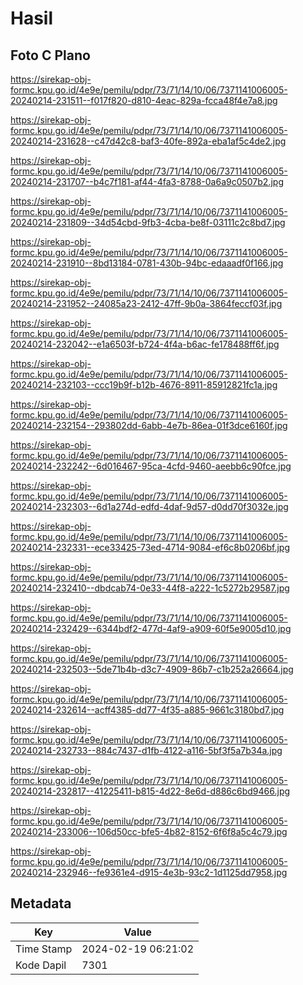 # Hasil

## Foto C Plano

https://sirekap-obj-formc.kpu.go.id/4e9e/pemilu/pdpr/73/71/14/10/06/7371141006005-20240214-231511--f017f820-d810-4eac-829a-fcca48f4e7a8.jpg

https://sirekap-obj-formc.kpu.go.id/4e9e/pemilu/pdpr/73/71/14/10/06/7371141006005-20240214-231628--c47d42c8-baf3-40fe-892a-eba1af5c4de2.jpg

https://sirekap-obj-formc.kpu.go.id/4e9e/pemilu/pdpr/73/71/14/10/06/7371141006005-20240214-231707--b4c7f181-af44-4fa3-8788-0a6a9c0507b2.jpg

https://sirekap-obj-formc.kpu.go.id/4e9e/pemilu/pdpr/73/71/14/10/06/7371141006005-20240214-231809--34d54cbd-9fb3-4cba-be8f-03111c2c8bd7.jpg

https://sirekap-obj-formc.kpu.go.id/4e9e/pemilu/pdpr/73/71/14/10/06/7371141006005-20240214-231910--8bd13184-0781-430b-94bc-edaaadf0f166.jpg

https://sirekap-obj-formc.kpu.go.id/4e9e/pemilu/pdpr/73/71/14/10/06/7371141006005-20240214-231952--24085a23-2412-47ff-9b0a-3864feccf03f.jpg

https://sirekap-obj-formc.kpu.go.id/4e9e/pemilu/pdpr/73/71/14/10/06/7371141006005-20240214-232042--e1a6503f-b724-4f4a-b6ac-fe178488ff6f.jpg

https://sirekap-obj-formc.kpu.go.id/4e9e/pemilu/pdpr/73/71/14/10/06/7371141006005-20240214-232103--ccc19b9f-b12b-4676-8911-85912821fc1a.jpg

https://sirekap-obj-formc.kpu.go.id/4e9e/pemilu/pdpr/73/71/14/10/06/7371141006005-20240214-232154--293802dd-6abb-4e7b-86ea-01f3dce6160f.jpg

https://sirekap-obj-formc.kpu.go.id/4e9e/pemilu/pdpr/73/71/14/10/06/7371141006005-20240214-232242--6d016467-95ca-4cfd-9460-aeebb6c90fce.jpg

https://sirekap-obj-formc.kpu.go.id/4e9e/pemilu/pdpr/73/71/14/10/06/7371141006005-20240214-232303--6d1a274d-edfd-4daf-9d57-d0dd70f3032e.jpg

https://sirekap-obj-formc.kpu.go.id/4e9e/pemilu/pdpr/73/71/14/10/06/7371141006005-20240214-232331--ece33425-73ed-4714-9084-ef6c8b0206bf.jpg

https://sirekap-obj-formc.kpu.go.id/4e9e/pemilu/pdpr/73/71/14/10/06/7371141006005-20240214-232410--dbdcab74-0e33-44f8-a222-1c5272b29587.jpg

https://sirekap-obj-formc.kpu.go.id/4e9e/pemilu/pdpr/73/71/14/10/06/7371141006005-20240214-232429--6344bdf2-477d-4af9-a909-60f5e9005d10.jpg

https://sirekap-obj-formc.kpu.go.id/4e9e/pemilu/pdpr/73/71/14/10/06/7371141006005-20240214-232503--5de71b4b-d3c7-4909-86b7-c1b252a26664.jpg

https://sirekap-obj-formc.kpu.go.id/4e9e/pemilu/pdpr/73/71/14/10/06/7371141006005-20240214-232614--acff4385-dd77-4f35-a885-9661c3180bd7.jpg

https://sirekap-obj-formc.kpu.go.id/4e9e/pemilu/pdpr/73/71/14/10/06/7371141006005-20240214-232733--884c7437-d1fb-4122-a116-5bf3f5a7b34a.jpg

https://sirekap-obj-formc.kpu.go.id/4e9e/pemilu/pdpr/73/71/14/10/06/7371141006005-20240214-232817--41225411-b815-4d22-8e6d-d886c6bd9466.jpg

https://sirekap-obj-formc.kpu.go.id/4e9e/pemilu/pdpr/73/71/14/10/06/7371141006005-20240214-233006--106d50cc-bfe5-4b82-8152-6f6f8a5c4c79.jpg

https://sirekap-obj-formc.kpu.go.id/4e9e/pemilu/pdpr/73/71/14/10/06/7371141006005-20240214-232946--fe9361e4-d915-4e3b-93c2-1d1125dd7958.jpg


## Metadata

| Key        | Value               |
| ---------- | ------------------- |
| Time Stamp | 2024-02-19 06:21:02 |
| Kode Dapil | 7301                |



